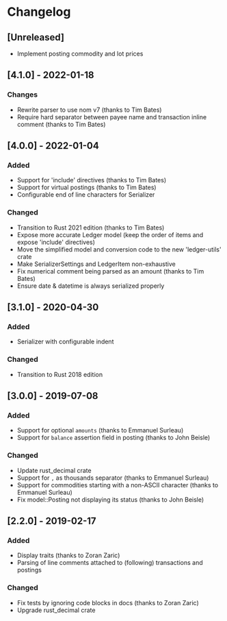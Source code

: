 # Changelog

## [Unreleased]

- Implement posting commodity and lot prices

## [4.1.0] - 2022-01-18

### Changes

- Rewrite parser to use nom v7 (thanks to Tim Bates)
- Require hard separator between payee name and transaction inline comment (thanks to Tim Bates) 

## [4.0.0] - 2022-01-04

### Added

- Support for 'include' directives (thanks to Tim Bates)
- Support for virtual postings (thanks to Tim Bates)
- Configurable end of line characters for Serializer

### Changed

- Transition to Rust 2021 edition (thanks to Tim Bates)
- Expose more accurate Ledger model (keep the order of items and expose 'include' directives)
- Move the simplified model and conversion code to the new 'ledger-utils' crate
- Make SerializerSettings and LedgerItem non-exhaustive
- Fix numerical comment being parsed as an amount (thanks to Tim Bates)
- Ensure date & datetime is always serialized properly

## [3.1.0] - 2020-04-30

### Added

- Serializer with configurable indent

### Changed

- Transition to Rust 2018 edition

## [3.0.0] - 2019-07-08

### Added

- Support for optional `amounts` (thanks to Emmanuel Surleau)
- Support for `balance` assertion field in posting (thanks to John Beisle)

### Changed

- Update rust_decimal crate
- Support for `,` as thousands separator (thanks to Emmanuel Surleau)
- Support for commodities starting with a non-ASCII character (thanks to Emmanuel Surleau)
- Fix model::Posting not displaying its status (thanks to John Beisle)

## [2.2.0] - 2019-02-17

### Added

- Display traits (thanks to Zoran Zaric)
- Parsing of line comments attached to (following) transactions and postings

### Changed

- Fix tests by ignoring code blocks in docs (thanks to Zoran Zaric)
- Upgrade rust_decimal crate
